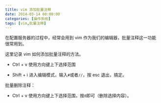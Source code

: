 ```yaml
---
title: vim 添加批量注释
date: 2014-03-14 00:00:00
categories: [操作系统]
tags: [vim,批量注释]
---
```


在配置服务器的过程中，经常会用到 vim 作为我们的编辑器，批量注释这一功能很常用到。

这里记录 vim 如何添加批量注释的方法。

* Ctrl + v 使用方向键上下选择范围

* Shift + i 进入编辑模式，输入```#```或者```//```，按 esc 退出，搞定。

批量删除注释：

* Ctrl + v 使用方向键上下选择范围，按```d```即可（删除选择内容）。